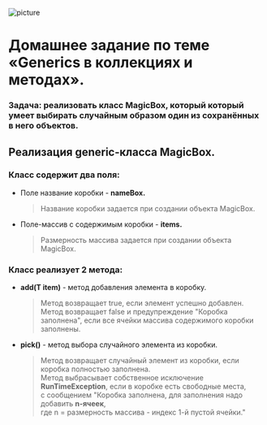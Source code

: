 ![picture](https://encrypted-tbn0.gstatic.com/images?q=tbn:ANd9GcQB-ixezuR749FeLWD5UxjNho4ekhPmeSU2OA&usqp=CAU)

# Домашнее задание по теме «Generics в коллекциях и методах».
### Задача: реализовать класс **MagicBox**, который который умеет выбирать случайным образом один из сохранённых в него объектов.

## Реализация generic-класса **MagicBox.**

### Класс содержит два поля:
* Поле название коробки - **nameBox.**
   > Название коробки задается при создании объекта MagicBox.
* Поле-массив с содержимым коробки - **items.**
  > Размерность массива задается при создании объекта MagicBox.


### Класс реализует 2 метода:
* **add(T item)** - метод добавления элемента в коробку.
    > Метод возвращает true, если элемент успешно добавлен.                                             
    > Метод возвращает false  и предупреждение "Коробка заполнена", если все ячейки массива содержимого коробки заполнены.
* **pick()** - метод выбора случайного элемента из коробки.
    > Метод возвращает случайный элемент из коробки, если коробка полностью заполнена.                            
    > Метод выбрасывает собственное исключение **RunTimeException**, если в коробке есть свободные места,   
    > с сообщением "Коробка заполнена, для заполнения надо добавить **n-ячеек**,                                          
    > где n = размерность массива - индекс 1-й пустой ячейки." 
    
